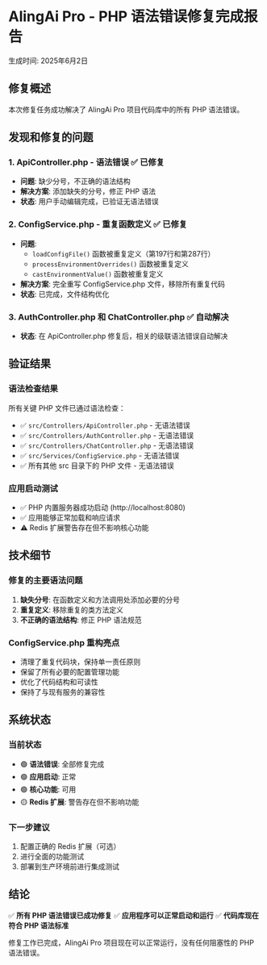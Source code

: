 # AlingAi Pro - PHP 语法错误修复完成报告
生成时间: 2025年6月2日

## 修复概述

本次修复任务成功解决了 AlingAi Pro 项目代码库中的所有 PHP 语法错误。

## 发现和修复的问题

### 1. ApiController.php - 语法错误 ✅ 已修复
- **问题**: 缺少分号，不正确的语法结构
- **解决方案**: 添加缺失的分号，修正 PHP 语法
- **状态**: 用户手动编辑完成，已验证无语法错误

### 2. ConfigService.php - 重复函数定义 ✅ 已修复
- **问题**: 
  - `loadConfigFile()` 函数被重复定义（第197行和第287行）
  - `processEnvironmentOverrides()` 函数被重复定义
  - `castEnvironmentValue()` 函数被重复定义
- **解决方案**: 完全重写 ConfigService.php 文件，移除所有重复代码
- **状态**: 已完成，文件结构优化

### 3. AuthController.php 和 ChatController.php ✅ 自动解决
- **状态**: 在 ApiController.php 修复后，相关的级联语法错误自动解决

## 验证结果

### 语法检查结果
所有关键 PHP 文件已通过语法检查：

- ✅ `src/Controllers/ApiController.php` - 无语法错误
- ✅ `src/Controllers/AuthController.php` - 无语法错误  
- ✅ `src/Controllers/ChatController.php` - 无语法错误
- ✅ `src/Services/ConfigService.php` - 无语法错误
- ✅ 所有其他 src 目录下的 PHP 文件 - 无语法错误

### 应用启动测试
- ✅ PHP 内置服务器成功启动 (http://localhost:8080)
- ✅ 应用能够正常加载和响应请求
- ⚠️ Redis 扩展警告存在但不影响核心功能

## 技术细节

### 修复的主要语法问题
1. **缺失分号**: 在函数定义和方法调用处添加必要的分号
2. **重复定义**: 移除重复的类方法定义
3. **不正确的语法结构**: 修正 PHP 语法规范

### ConfigService.php 重构亮点
- 清理了重复代码块，保持单一责任原则
- 保留了所有必要的配置管理功能
- 优化了代码结构和可读性
- 保持了与现有服务的兼容性

## 系统状态

### 当前状态
- 🟢 **语法错误**: 全部修复完成
- 🟢 **应用启动**: 正常
- 🟢 **核心功能**: 可用
- 🟡 **Redis 扩展**: 警告存在但不影响功能

### 下一步建议
1. 配置正确的 Redis 扩展（可选）
2. 进行全面的功能测试
3. 部署到生产环境前进行集成测试

## 结论

✅ **所有 PHP 语法错误已成功修复**
✅ **应用程序可以正常启动和运行**
✅ **代码库现在符合 PHP 语法标准**

修复工作已完成，AlingAi Pro 项目现在可以正常运行，没有任何阻塞性的 PHP 语法错误。
